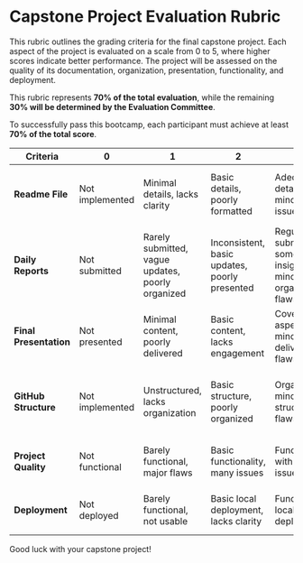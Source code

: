 # Capstone Project Evaluation Rubric

This rubric outlines the grading criteria for the final capstone project. Each aspect of the project is evaluated on a scale from 0 to 5, where higher scores indicate better performance. The project will be assessed on the quality of its documentation, organization, presentation, functionality, and deployment.

This rubric represents **70% of the total evaluation**, while the remaining **30% will be determined by the Evaluation Committee**.

To successfully pass this bootcamp, each participant must achieve at least **70% of the total score**.

| **Criteria**            | **0**                      | **1**                                | **2**                                   | **3**                                     | **4**                                      | **5**                                      |
|--------------------------|----------------------------|--------------------------------------|----------------------------------------|------------------------------------------|------------------------------------------|------------------------------------------|
| **Readme File**          | Not implemented           | Minimal details, lacks clarity       | Basic details, poorly formatted        | Adequate details, minor clarity issues   | Well-detailed, minor formatting issues   | Comprehensive, well-organized, error-free |
| **Daily Reports**        | Not submitted             | Rarely submitted, vague updates, poorly organized | Inconsistent, basic updates, poorly presented | Regular submissions, some useful insights, minor organization flaws | Regular and insightful updates, organized and presentable | Consistently detailed, reflective, well-organized, and highly presentable |
| **Final Presentation**   | Not presented             | Minimal content, poorly delivered    | Basic content, lacks engagement        | Covers key aspects, minor delivery flaws | Clear, engaging, lacks integrated demo   | Polished, engaging, includes an effective demo presentation |
| **GitHub Structure**     | Not implemented           | Unstructured, lacks organization    | Basic structure, poorly organized      | Organized, minor structural flaws        | Well-structured, minor issues, lacks demo presentation | Fully organized, clean, includes well-documented demo presentation |
| **Project Quality**      | Not functional            | Barely functional, major flaws       | Basic functionality, many issues       | Functional with minor issues             | High quality, minor polish required      | Exceptional quality, thoroughly polished |
| **Deployment**           | Not deployed              | Barely functional, not usable        | Basic local deployment, lacks clarity  | Functional local deployment              | Public deployment with minor issues | Fully functional public deployment |

Good luck with your capstone project! 
